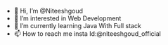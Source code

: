 - 👋 Hi, I’m @Niteeshgoud
- 👀 I’m interested in Web Development
- 🌱 I’m currently learning Java With Full stack
- 📫 How to reach me insta Id:@niteeshgoud_official

<!---
Niteeshgoud/Niteeshgoud is a ✨ special ✨ repository because its `README.md` (this file) appears on your GitHub profile.
You can click the Preview link to take a look at your changes.
--->
